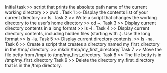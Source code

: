 
Initial task >> script that prints the absolute path name of the current working directory >> pwd .
Task 1  >> Display the contents list of your current directory >> ls.
Task 2  >> Write a script that changes the working directory to the user’s home directory >> cd ~.
Task 3  >> Display current directory contents in a long format >> ls -l .
Task 4  >> Display current directory contents, including hidden files (starting with .). Use the long format >> ls -la.
Task 5  >> Display current directory contents. >> ls -na.
Task 6  >> Create a script that creates a directory named my_first_directory in the /tmp/ directory. >> mkdir /tmp/my_first_directory/
Task 7  >> Move the file betty from /tmp/ to /tmp/my_first_directory.
Task 8  >> The file betty is in /tmp/my_first_directory
Task 9  >> Delete the directory my_first_directory that is in the /tmp directory.
